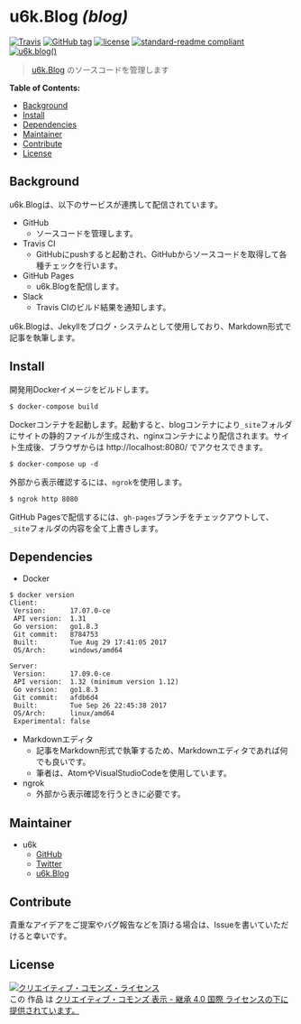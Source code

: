 # u6k.Blog _(blog)_

[![Travis](https://img.shields.io/travis/u6k/blog.svg)](https://travis-ci.org/u6k/blog)
[![GitHub tag](https://img.shields.io/github/tag/u6k/blog.svg)](https://github.com/u6k/blog)
[![license](https://i.creativecommons.org/l/by-sa/4.0/88x31.png)](http://creativecommons.org/licenses/by-sa/4.0/)
[![standard-readme compliant](https://img.shields.io/badge/readme%20style-standard-brightgreen.svg?style=flat-square)](https://github.com/RichardLitt/standard-readme)
[![u6k.blog()](https://img.shields.io/badge/u6k-blog-orange.svg)](https://blog.u6k.me/)

> [u6k.Blog](https://blog.u6k.me/) のソースコードを管理します

__Table of Contents:__

<!-- TOC depthFrom:2 -->

- [Background](#background)
- [Install](#install)
- [Dependencies](#dependencies)
- [Maintainer](#maintainer)
- [Contribute](#contribute)
- [License](#license)

<!-- /TOC -->

## Background

u6k.Blogは、以下のサービスが連携して配信されています。

- GitHub
    - ソースコードを管理します。
- Travis CI
    - GitHubにpushすると起動され、GitHubからソースコードを取得して各種チェックを行います。
- GitHub Pages
    - u6k.Blogを配信します。
- Slack
    - Travis CIのビルド結果を通知します。

u6k.Blogは、Jekyllをブログ・システムとして使用しており、Markdown形式で記事を執筆します。

## Install

開発用Dockerイメージをビルドします。

```
$ docker-compose build
```

Dockerコンテナを起動します。起動すると、blogコンテナにより`_site`フォルダにサイトの静的ファイルが生成され、nginxコンテナにより配信されます。サイト生成後、ブラウザからは http://localhost:8080/ でアクセスできます。

```
$ docker-compose up -d
```

外部から表示確認するには、`ngrok`を使用します。

```
$ ngrok http 8080
```

GitHub Pagesで配信するには、`gh-pages`ブランチをチェックアウトして、`_site`フォルダの内容を全て上書きします。

## Dependencies

- Docker

```
$ docker version
Client:
 Version:      17.07.0-ce
 API version:  1.31
 Go version:   go1.8.3
 Git commit:   8784753
 Built:        Tue Aug 29 17:41:05 2017
 OS/Arch:      windows/amd64

Server:
 Version:      17.09.0-ce
 API version:  1.32 (minimum version 1.12)
 Go version:   go1.8.3
 Git commit:   afdb6d4
 Built:        Tue Sep 26 22:45:38 2017
 OS/Arch:      linux/amd64
 Experimental: false
```

- Markdownエディタ
    - 記事をMarkdown形式で執筆するため、Markdownエディタであれば何でも良いです。
    - 筆者は、AtomやVisualStudioCodeを使用しています。
- ngrok
    - 外部から表示確認を行うときに必要です。

## Maintainer

- u6k
    - [GitHub](https://github.com/u6k/)
    - [Twitter](https://twitter.com/u6k_yu1)
    - [u6k.Blog](https://blog.u6k.me/)

## Contribute

貴重なアイデアをご提案やバグ報告などを頂ける場合は、Issueを書いていただけると幸いです。

## License

<a rel="license" href="http://creativecommons.org/licenses/by-sa/4.0/"><img alt="クリエイティブ・コモンズ・ライセンス" style="border-width:0" src="https://i.creativecommons.org/l/by-sa/4.0/88x31.png" /></a><br />この 作品 は <a rel="license" href="http://creativecommons.org/licenses/by-sa/4.0/">クリエイティブ・コモンズ 表示 - 継承 4.0 国際 ライセンスの下に提供されています。</a>
